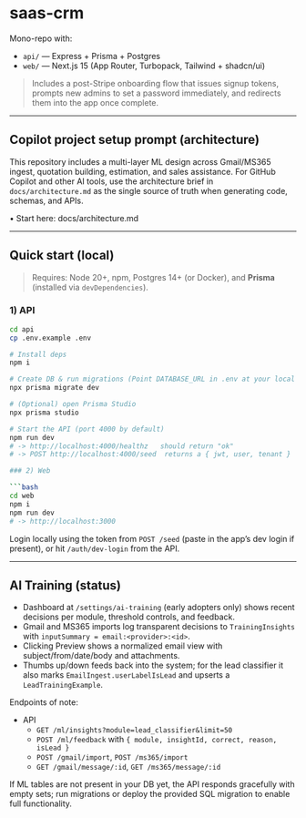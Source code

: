# saas-crm

Mono-repo with:

- `api/` — Express + Prisma + Postgres
- `web/` — Next.js 15 (App Router, Turbopack, Tailwind + shadcn/ui)

> Includes a post-Stripe onboarding flow that issues signup tokens, prompts new admins to set a password immediately, and redirects them into the app once complete.

---

## Copilot project setup prompt (architecture)

This repository includes a multi-layer ML design across Gmail/MS365 ingest, quotation building, estimation, and sales assistance. For GitHub Copilot and other AI tools, use the architecture brief in `docs/architecture.md` as the single source of truth when generating code, schemas, and APIs.

• Start here: docs/architecture.md

---

## Quick start (local)

> Requires: Node 20+, npm, Postgres 14+ (or Docker), and **Prisma** (installed via `devDependencies`).

### 1) API

```bash
cd api
cp .env.example .env

# Install deps
npm i

# Create DB & run migrations (Point DATABASE_URL in .env at your local Postgres)
npx prisma migrate dev

# (Optional) open Prisma Studio
npx prisma studio

# Start the API (port 4000 by default)
npm run dev
# -> http://localhost:4000/healthz   should return "ok"
# -> POST http://localhost:4000/seed  returns a { jwt, user, tenant }

### 2) Web

```bash
cd web
npm i
npm run dev
# -> http://localhost:3000
```

Login locally using the token from `POST /seed` (paste in the app’s dev login if present), or hit `/auth/dev-login` from the API.

---

## AI Training (status)

- Dashboard at `/settings/ai-training` (early adopters only) shows recent decisions per module, threshold controls, and feedback.
- Gmail and MS365 imports log transparent decisions to `TrainingInsights` with `inputSummary = email:<provider>:<id>`.
- Clicking Preview shows a normalized email view with subject/from/date/body and attachments.
- Thumbs up/down feeds back into the system; for the lead classifier it also marks `EmailIngest.userLabelIsLead` and upserts a `LeadTrainingExample`.

Endpoints of note:

- API
	- `GET /ml/insights?module=lead_classifier&limit=50`
	- `POST /ml/feedback` with `{ module, insightId, correct, reason, isLead }`
	- `POST /gmail/import`, `POST /ms365/import`
	- `GET /gmail/message/:id`, `GET /ms365/message/:id`

If ML tables are not present in your DB yet, the API responds gracefully with empty sets; run migrations or deploy the provided SQL migration to enable full functionality.